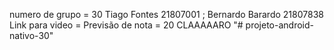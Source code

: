numero de grupo = 30
Tiago Fontes 21807001 ; Bernardo Barardo 21807838
Link para video = 
Previsão de nota = 20 CLAAAAARO
"# projeto-android-nativo-30" 
